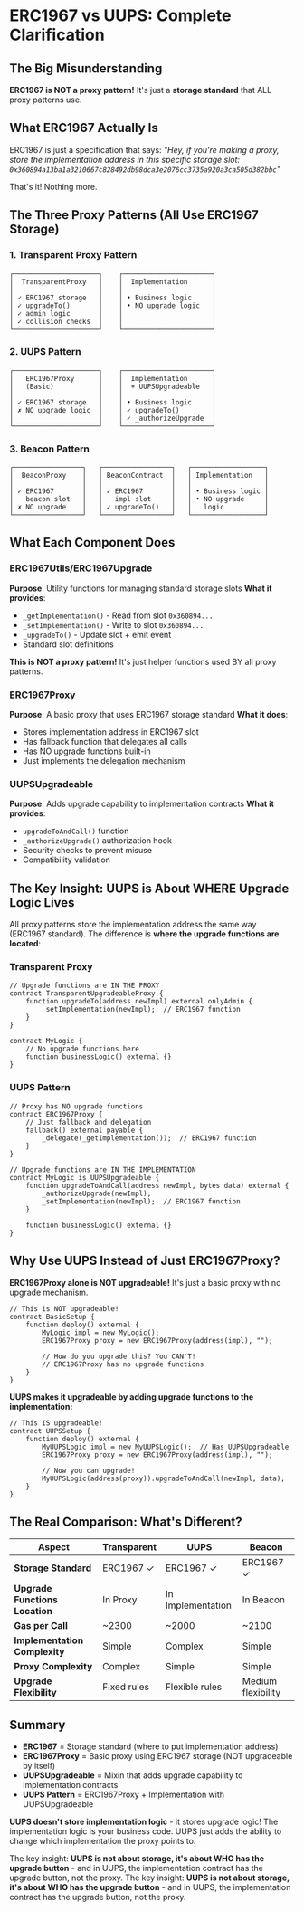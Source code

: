 # ERC1967 vs UUPS: Complete Clarification

## The Big Misunderstanding

**ERC1967 is NOT a proxy pattern!** It's just a **storage standard** that ALL proxy patterns use.

## What ERC1967 Actually Is

ERC1967 is just a specification that says: *"Hey, if you're making a proxy, store the implementation address in this specific storage slot: `0x360894a13ba1a3210667c828492db98dca3e2076cc3735a920a3ca505d382bbc`"*

That's it! Nothing more.

## The Three Proxy Patterns (All Use ERC1967 Storage)

### 1. Transparent Proxy Pattern
```
┌─────────────────────┐    ┌──────────────────────┐
│  TransparentProxy   │    │  Implementation      │
│                     │    │                      │
│ ✓ ERC1967 storage   │    │ • Business logic     │
│ ✓ upgradeTo()       │    │ • NO upgrade logic   │
│ ✓ admin logic       │    │                      │
│ ✓ collision checks  │    │                      │
└─────────────────────┘    └──────────────────────┘
```

### 2. UUPS Pattern  
```
┌─────────────────────┐    ┌──────────────────────┐
│   ERC1967Proxy      │    │  Implementation      │
│   (Basic)           │    │  + UUPSUpgradeable   │
│                     │    │                      │
│ ✓ ERC1967 storage   │    │ • Business logic     │
│ ✗ NO upgrade logic  │    │ ✓ upgradeTo()        │
│                     │    │ ✓ _authorizeUpgrade  │
└─────────────────────┘    └──────────────────────┘
```

### 3. Beacon Pattern
```
┌─────────────────┐   ┌─────────────────┐   ┌──────────────────┐
│  BeaconProxy    │   │ BeaconContract  │   │ Implementation   │
│                 │   │                 │   │                  │
│ ✓ ERC1967       │   │ ✓ ERC1967       │   │ • Business logic │
│   beacon slot   │   │   impl slot     │   │ • NO upgrade     │
│ ✗ NO upgrade    │   │ ✓ upgradeTo()   │   │   logic          │
└─────────────────┘   └─────────────────┘   └──────────────────┘
```

## What Each Component Does

### ERC1967Utils/ERC1967Upgrade
**Purpose**: Utility functions for managing standard storage slots
**What it provides**:
- `_getImplementation()` - Read from slot `0x360894...`
- `_setImplementation()` - Write to slot `0x360894...`  
- `_upgradeTo()` - Update slot + emit event
- Standard slot definitions

**This is NOT a proxy pattern!** It's just helper functions used BY all proxy patterns.

### ERC1967Proxy  
**Purpose**: A basic proxy that uses ERC1967 storage standard
**What it does**:
- Stores implementation address in ERC1967 slot
- Has fallback function that delegates all calls
- Has NO upgrade functions built-in
- Just implements the delegation mechanism

### UUPSUpgradeable
**Purpose**: Adds upgrade capability to implementation contracts
**What it provides**:
- `upgradeToAndCall()` function
- `_authorizeUpgrade()` authorization hook
- Security checks to prevent misuse
- Compatibility validation

## The Key Insight: UUPS is About WHERE Upgrade Logic Lives

All proxy patterns store the implementation address the same way (ERC1967 standard). The difference is **where the upgrade functions are located**:

### Transparent Proxy
```solidity
// Upgrade functions are IN THE PROXY
contract TransparentUpgradeableProxy {
    function upgradeTo(address newImpl) external onlyAdmin {
        _setImplementation(newImpl);  // ERC1967 function
    }
}

contract MyLogic {
    // No upgrade functions here
    function businessLogic() external {}
}
```

### UUPS Pattern
```solidity
// Proxy has NO upgrade functions
contract ERC1967Proxy {
    // Just fallback and delegation
    fallback() external payable {
        _delegate(_getImplementation());  // ERC1967 function
    }
}

// Upgrade functions are IN THE IMPLEMENTATION
contract MyLogic is UUPSUpgradeable {
    function upgradeToAndCall(address newImpl, bytes data) external {
        _authorizeUpgrade(newImpl);
        _setImplementation(newImpl);  // ERC1967 function
    }
    
    function businessLogic() external {}
}
```

## Why Use UUPS Instead of Just ERC1967Proxy?

**ERC1967Proxy alone is NOT upgradeable!** It's just a basic proxy with no upgrade mechanism.

```solidity
// This is NOT upgradeable!
contract BasicSetup {
    function deploy() external {
        MyLogic impl = new MyLogic();
        ERC1967Proxy proxy = new ERC1967Proxy(address(impl), "");
        
        // How do you upgrade this? You CAN'T!
        // ERC1967Proxy has no upgrade functions
    }
}
```

**UUPS makes it upgradeable by adding upgrade functions to the implementation:**

```solidity
// This IS upgradeable!
contract UUPSSetup {
    function deploy() external {
        MyUUPSLogic impl = new MyUUPSLogic();  // Has UUPSUpgradeable
        ERC1967Proxy proxy = new ERC1967Proxy(address(impl), "");
        
        // Now you can upgrade!
        MyUUPSLogic(address(proxy)).upgradeToAndCall(newImpl, data);
    }
}
```

## The Real Comparison: What's Different?

| Aspect | Transparent | UUPS | Beacon |
|--------|-------------|------|--------|
| **Storage Standard** | ERC1967 ✓ | ERC1967 ✓ | ERC1967 ✓ |
| **Upgrade Functions Location** | In Proxy | In Implementation | In Beacon |
| **Gas per Call** | ~2300 | ~2000 | ~2100 |
| **Implementation Complexity** | Simple | Complex | Simple |
| **Proxy Complexity** | Complex | Simple | Simple |
| **Upgrade Flexibility** | Fixed rules | Flexible rules | Medium flexibility |

## Summary

- **ERC1967** = Storage standard (where to put implementation address)
- **ERC1967Proxy** = Basic proxy using ERC1967 storage (NOT upgradeable by itself)
- **UUPSUpgradeable** = Mixin that adds upgrade capability to implementation contracts
- **UUPS Pattern** = ERC1967Proxy + Implementation with UUPSUpgradeable

**UUPS doesn't store implementation logic** - it stores upgrade logic! The implementation logic is your business code. UUPS just adds the ability to change which implementation the proxy points to.

The key insight: **UUPS is not about storage, it's about WHO has the upgrade button** - and in UUPS, the implementation contract has the upgrade button, not the proxy.
The key insight: **UUPS is not about storage, it's about WHO has the upgrade button** - and in UUPS, the implementation contract has the upgrade button, not the proxy.